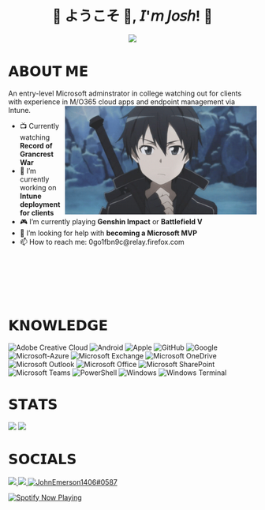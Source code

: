 
<h1 align="center">💠 ようこそ 👋, 𝘐'𝘮 𝘑𝘰𝘴𝘩! 💠</h1>
<div align="center">
<img src=Add-ons/FSN.gif>
</div>

<h1 align="left">𝗔𝗕𝗢𝗨𝗧 𝗠𝗘</h1>
An entry-level Microsoft adminstrator in college watching out for clients with experience in M/O365 cloud apps and endpoint management via Intune.
<img src=Add-ons/SAO_K.gif align="right" height="220">

<ul>
  <li> 📺 Currently watching <b>Record of Grancrest War</b></li>
  <li> 🔭 I’m currently working on <b>Intune deployment for clients</b></li>
  <li> 🎮 I’m currently playing <b>Genshin Impact</b> or <b>Battlefield V</b></li>
  <li> 🤔 I’m looking for help with <b>becoming a Microsoft MVP</b></li>
  <li> 📫 How to reach me: 0go1fbn9c@relay.firefox.com</li>
</ul>

<br>
<br>
<br>
<br>
<br>


<h1 align="left">𝗞𝗡𝗢𝗪𝗟𝗘𝗗𝗚𝗘</h1>

![Adobe Creative Cloud](https://img.shields.io/badge/-Adobe_Creative_Cloud-DA1F26?style=flat-square&logo=Adobe-Creative-Cloud&logoColor=white)
![Android](https://img.shields.io/badge/-Android-3DDC84?style=flat-square&logo=Android&logoColor=black)
![Apple](https://img.shields.io/badge/-Apple-999999?style=flat-square&logo=Apple&logoColor=white)
![GitHub](https://img.shields.io/badge/-GitHub-181717?style=flat-square&logo=GitHub&logoColor=white)
![Google](https://img.shields.io/badge/-Google-4285F4?style=flat-square&logo=Google&logoColor=white)
![Microsoft-Azure](https://img.shields.io/badge/-Microsoft_Azure-0089D6?style=flat-square&logo=Microsoft-Azure&logoColor=white)
![Microsoft Exchange](https://img.shields.io/badge/-Microsoft_Exchange-0078D4?style=flat-square&logo=Microsoft-Exchange&logoColor=white)
![Microsoft OneDrive](https://img.shields.io/badge/-Microsoft_OneDrive-0078D4?style=flat-square&logo=Microsoft-OneDrive&logoColor=white)
![Microsoft Outlook](https://img.shields.io/badge/-Microsoft_Outlook-0078D4?style=flat-square&logo=Microsoft-Outlook&logoColor=white)
![Microsoft Office](https://img.shields.io/badge/-Microsoft_Office-D83B01?style=flat-square&logo=Microsoft-Office&logoColor=white)
![Microsoft SharePoint](https://img.shields.io/badge/-Microsoft_SharePoint-0078D4?style=flat-square&logo=Microsoft-SharePoint&logoColor=white)
![Microsoft Teams](https://img.shields.io/badge/-Microsoft_Teams-6264A7?style=flat-square&logo=Microsoft-Teams&logoColor=white)
![PowerShell](https://img.shields.io/badge/-PowerShell-5391FE?style=flat-square&logo=PowerShell&logoColor=white)
![Windows](https://img.shields.io/badge/-Windows-0078D6?style=flat-square&logo=Windows&logoColor=white)
![Windows Terminal](https://img.shields.io/badge/-Windows_Terminal-4D4D4D?style=flat-square&logo=Windows-Terminal&logoColor=white)

<h1 align="left">𝗦𝗧𝗔𝗧𝗦</h1>

[![](https://github-readme-stats.vercel.app/api?username=j0shbl0ck&theme=github_dark)](https://github.com/anuraghazra/github-readme-stats) 
[![](https://github-readme-stats.vercel.app/api/top-langs/?username=j0shbl0ck&layout=compact&theme=github_dark)](https://github.com/anuraghazra/github-readme-stats)

<h1 align="left">𝗦𝗢𝗖𝗜𝗔𝗟𝗦</h1>
<div>
  <a href="https://www.linkedin.com/in/j0shbl0ck247/" target="_blank">
  <img src="https://img.shields.io/badge/LinkedIn-0077B5?style=for-the-badge&logo=linkedin&logoColor=white">
  </a>
  <a href="https://github.com/j0shbl0ck" target="_blank">
  <img src="https://img.shields.io/badge/-GitHub-181717?style=for-the-badge&logo=GitHub&logoColor=white'" target="_blank">
  </a>
  <a href="https://discord.gg/Hatman77#8963" target="blank">
  <img src="https://img.shields.io/badge/Discord-7289DA?style=for-the-badge&logo=discord&logoColor=white" alt="JohnEmerson1406#0587">
  </a>
</div>

[<img src="https://novatorem-eta-two.vercel.app/api/spotify-playing" alt="Spotify Now Playing" width="350" />](https://open.spotify.com/user/1ecl2g5fu3hgbdnees4dt53ct)
